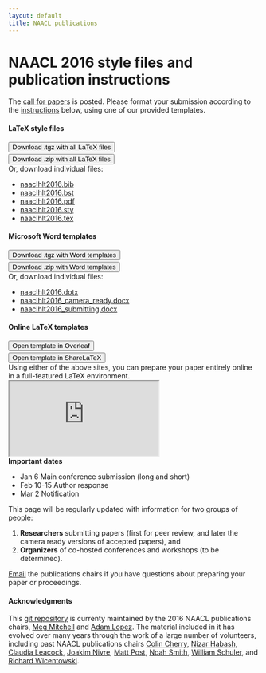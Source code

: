 ```yaml
---
layout: default
title: NAACL publications 
---
```


NAACL 2016 style files and publication instructions
===================================================

The [call for papers](http://naacl.org/naacl-hlt-2016/cfp.html) is posted.
Please format your submission according to the <a href="assets/files/naaclhlt2016-latex/naaclhlt2016.pdf" download>instructions</a> below, using
one of our provided templates.

<div class="panel panel-default col-lg-12">
  <div class="col-lg-4">
    <h4>LaTeX style files</h4>
    <a href="assets/files/naaclhlt2016-latex.tgz">
      <button type="button" class="btn btn-primary">Download .tgz with all LaTeX files</button>
    </a><br/>
    <div class="col-xs-12" style="height:3px;"></div>
    <a href="assets/files/naaclhlt2016-latex.zip">
      <button type="button" class="btn btn-primary">Download .zip with all LaTeX files</button>
    </a>
    <div>Or, download individual files:</div>
    <ul>
      <li> <a href="assets/files/naaclhlt2016-latex/naaclhlt2016.bib" download>naaclhlt2016.bib</a> </li>
      <li> <a href="assets/files/naaclhlt2016-latex/naaclhlt2016.bst" download>naaclhlt2016.bst</a> </li>
      <li> <a href="assets/files/naaclhlt2016-latex/naaclhlt2016.pdf" download>naaclhlt2016.pdf</a> </li>
      <li> <a href="assets/files/naaclhlt2016-latex/naaclhlt2016.sty" download>naaclhlt2016.sty</a> </li>
      <li> <a href="assets/files/naaclhlt2016-latex/naaclhlt2016.tex" download>naaclhlt2016.tex</a> </li>
    </ul>
  </div>
  
  <div class="col-lg-4">
    <h4>Microsoft Word templates</h4>
    <div>
      <a href="assets/files/naaclhlt2016-word.tgz">
        <button type="button" class="btn btn-primary">Download .tgz with Word templates</button>
      </a>
    </div>
    <div class="col-xs-12" style="height:3px;"></div>
    <div>
      <a href="assets/files/naaclhlt2016-word.zip">
        <button type="button" class="btn btn-primary">Download .zip with Word templates</button>
      </a>
    </div>
    <div>Or, download individual files:</div>
    <ul>
      <li> <a href="assets/files/naaclhlt2016-word/naaclhlt2016.dotx" download>naaclhlt2016.dotx</a> </li>
      <li> <a href="assets/files/naaclhlt2016-word/naaclhlt2016_camera_ready.docx" download>naaclhlt2016_camera_ready.docx</a> </li>
      <li> <a href="assets/files/naaclhlt2016-word/naaclhlt2016_submitting.docx" download>naaclhlt2016_submitting.docx</a> </li>
    </ul>
  </div>
  
  <div class="col-lg-4">
    <h4>Online LaTeX templates</h4>
    <a href="https://www.overleaf.com/latex/templates/template-for-naacl-hlt-2016-paper/pqmwqxwxvcwc#.Vh0brBNVhBc">
      <button type="button" class="btn btn-success">Open template in Overleaf</button>
    </a><br/>
    <div class="col-xs-12" style="height:3px;"></div>
    <a href="https://www.sharelatex.com/templates/561d18fc0a4973e35abe0d75">
      <button type="button" class="btn btn-success">Open template in ShareLaTeX</button>
    </a>
    <div>Using either of the above sites, you
      can prepare your paper entirely online 
      in a full-featured LaTeX environment.
    </div>
  </div>
</div>
  
<div class="panel panel-default col-lg-12">
  <div class="panel-body">
  <div class="embed-responsive embed-responsive-4by3">
    <iframe src="https://docs.google.com/viewer?url=http://naacl.org/naacl-pubs/assets/files/naaclhlt2016-latex/naaclhlt2016.pdf&embedded=true"></iframe>
  </div>
  </div>
</div>

<div class="panel panel-default">
  <div class="panel-heading"><b>Important dates</b></div>
  <ul class="list-group">
    <li class="list-group-item">
      <span class="badge">Jan 6</span>
      Main conference submission (long and short)
    </li>
    <li class="list-group-item">
      <span class="badge">Feb 10-15</span>
      Author response
    </li>
    <li class="list-group-item">
      <span class="badge">Mar 2</span>
      Notification
    </li>
  </ul>
</div>


This page will be regularly updated with information
for two groups of people: 

1. **Researchers** submitting papers (first for peer review, and later the camera ready
versions of accepted papers), and 
2. **Organizers** of co-hosted conferences and workshops (to be determined).

[Email](mailto:naacl-pub-chairs@googlegroups.com) the publications chairs
if you have questions about preparing your paper or proceedings.
</div>

#### Acknowledgments

This [git repository](https://github.com/naacl-org/naacl-pubs) 
is currenty maintained by the 2016 NAACL publications chairs, 
[Meg Mitchell](http://www.m-mitchell.com/) and
[Adam Lopez](http://homepages.inf.ed.ac.uk/alopez/). The material
included in it has evolved over many years through the work of a 
large number of volunteers, including past NAACL publications chairs
[Colin Cherry](https://sites.google.com/site/colinacherry/),
[Nizar Habash](http://www.nizarhabash.com/),
[Claudia Leacock](https://www.linkedin.com/in/claudialeacockphd),
[Joakim Nivre](http://stp.lingfil.uu.se/~nivre/),
[Matt Post](http://www.cs.jhu.edu/~post/),
[Noah Smith](http://www.cs.cmu.edu/~nasmith/),
[William Schuler](https://www.ling.ohio-state.edu/~schuler/),
and
[Richard Wicentowski](http://www.cs.swarthmore.edu/~richardw/).


